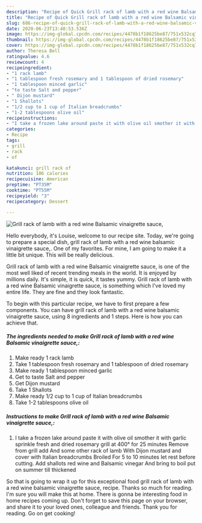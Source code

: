 ```yaml
---
description: "Recipe of Quick Grill rack of lamb with a red wine Balsamic vinaigrette sauce,"
title: "Recipe of Quick Grill rack of lamb with a red wine Balsamic vinaigrette sauce,"
slug: 686-recipe-of-quick-grill-rack-of-lamb-with-a-red-wine-balsamic-vinaigrette-sauce
date: 2020-06-23T13:48:53.536Z
image: https://img-global.cpcdn.com/recipes/4478b1f18625be87/751x532cq70/grill-rack-of-lamb-with-a-red-wine-balsamic-vinaigrette-sauce-recipe-main-photo.jpg
thumbnail: https://img-global.cpcdn.com/recipes/4478b1f18625be87/751x532cq70/grill-rack-of-lamb-with-a-red-wine-balsamic-vinaigrette-sauce-recipe-main-photo.jpg
cover: https://img-global.cpcdn.com/recipes/4478b1f18625be87/751x532cq70/grill-rack-of-lamb-with-a-red-wine-balsamic-vinaigrette-sauce-recipe-main-photo.jpg
author: Theresa Bell
ratingvalue: 4.6
reviewcount: 4
recipeingredient:
- "1 rack lamb"
- "1 tablespoon fresh rosemary and 1 tablespoon of dried rosemary"
- "1 tablespoon minced garlic"
- "to taste Salt and pepper"
- " Dijon mustard"
- "1 Shallots"
- "1/2 cup to 1 cup of Italian breadcrumbs"
- "1-2 tablespoons olive oil"
recipeinstructions:
- "I take a frozen lake around paste it with olive oil smother it with garlic sprinkle fresh and dried rosemary grill at 400° for 25 minutes Remove from grill add And some other rack of lamb With Dijon mustard and cover with Italian breadcrumbs Broiled For 5 to 10 minutes let rest before cutting. Add shallots red wine and Balsamic vinegar And bring to boil put on summer till thickened"
categories:
- Recipe
tags:
- grill
- rack
- of

katakunci: grill rack of 
nutrition: 106 calories
recipecuisine: American
preptime: "PT35M"
cooktime: "PT55M"
recipeyield: "3"
recipecategory: Dessert

---
```



![Grill rack of lamb with a red wine Balsamic vinaigrette sauce,](https://img-global.cpcdn.com/recipes/4478b1f18625be87/751x532cq70/grill-rack-of-lamb-with-a-red-wine-balsamic-vinaigrette-sauce-recipe-main-photo.jpg)

Hello everybody, it's Louise, welcome to our recipe site. Today, we're going to prepare a special dish, grill rack of lamb with a red wine balsamic vinaigrette sauce,. One of my favorites. For mine, I am going to make it a little bit unique. This will be really delicious.



Grill rack of lamb with a red wine Balsamic vinaigrette sauce, is one of the most well liked of recent trending meals in the world. It is enjoyed by millions daily. It's simple, it is quick, it tastes yummy. Grill rack of lamb with a red wine Balsamic vinaigrette sauce, is something which I've loved my entire life. They are fine and they look fantastic.


To begin with this particular recipe, we have to first prepare a few components. You can have grill rack of lamb with a red wine balsamic vinaigrette sauce, using 8 ingredients and 1 steps. Here is how you can achieve that.

<!--inarticleads1-->

##### The ingredients needed to make Grill rack of lamb with a red wine Balsamic vinaigrette sauce,:

1. Make ready 1 rack lamb
1. Take 1 tablespoon fresh rosemary and 1 tablespoon of dried rosemary
1. Make ready 1 tablespoon minced garlic
1. Get to taste Salt and pepper
1. Get  Dijon mustard
1. Take 1 Shallots
1. Make ready 1/2 cup to 1 cup of Italian breadcrumbs
1. Take 1-2 tablespoons olive oil




<!--inarticleads2-->

##### Instructions to make Grill rack of lamb with a red wine Balsamic vinaigrette sauce,:

1. I take a frozen lake around paste it with olive oil smother it with garlic sprinkle fresh and dried rosemary grill at 400° for 25 minutes Remove from grill add And some other rack of lamb With Dijon mustard and cover with Italian breadcrumbs Broiled For 5 to 10 minutes let rest before cutting. Add shallots red wine and Balsamic vinegar And bring to boil put on summer till thickened




So that is going to wrap it up for this exceptional food grill rack of lamb with a red wine balsamic vinaigrette sauce, recipe. Thanks so much for reading. I'm sure you will make this at home. There is gonna be interesting food in home recipes coming up. Don't forget to save this page on your browser, and share it to your loved ones, colleague and friends. Thank you for reading. Go on get cooking!
